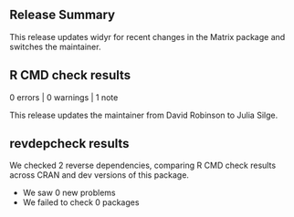 ## Release Summary

This release updates widyr for recent changes in the Matrix package and switches the maintainer.

## R CMD check results

0 errors | 0 warnings | 1 note

This release updates the maintainer from David Robinson to Julia Silge.


## revdepcheck results

We checked 2 reverse dependencies, comparing R CMD check results across CRAN and dev versions of this package.

 * We saw 0 new problems
 * We failed to check 0 packages
